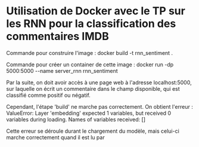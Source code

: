 # Utilisation de Docker avec le TP sur les RNN pour la classification des commentaires IMDB 

Commande pour construire l'image :
docker build -t rnn_sentiment .

Commande pour créer un container de cette image : 
docker run -dp 5000:5000 --name server_rnn rnn_sentiment

Par la suite, on doit avoir accès à une page web à l'adresse localhost:5000, sur laquelle on écrit un commentaire dans le champ disponible, qui est classifié comme positif ou négatif.



Cependant, l'étape 'build' ne marche pas correctement. On obtient l'erreur : 
ValueError: Layer 'embedding' expected 1 variables, but received 0 variables during loading. Names of variables received: []

Cette erreur se déroule durant le chargement du modèle, mais celui-ci marche correctement quand il est lu par 
